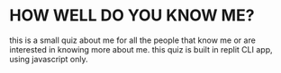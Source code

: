 # HOW WELL DO YOU KNOW ME?
this is a small quiz about me for all the people that know me or are interested in knowing more about me.
 this quiz is built in replit CLI app, using javascript only.
 
